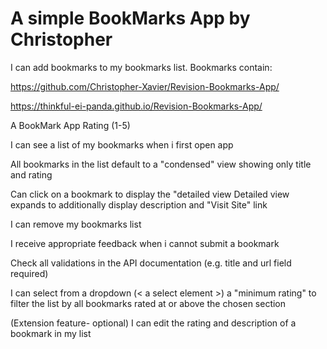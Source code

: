 # A simple BookMarks App by Christopher 
I can add bookmarks to my bookmarks list.
Bookmarks contain:

<https://github.com/Christopher-Xavier/Revision-Bookmarks-App/>

<https://thinkful-ei-panda.github.io/Revision-Bookmarks-App/>

A BookMark App
 Rating (1-5)

I can see a list of my bookmarks when i first open app

All bookmarks in the list default to a "condensed" view showing only title and rating

Can click on a bookmark to display the "detailed view
 Detailed view expands to additionally display description and "Visit Site" link

I can remove my bookmarks list

I receive appropriate feedback when i cannot submit a bookmark

Check all validations in the API documentation (e.g. title and url field required)

I can select from a dropdown (< a select element >) a "minimum rating" to filter the list by all bookmarks rated at or above the chosen section

(Extension feature- optional) I can edit the rating and description of a bookmark in my list
